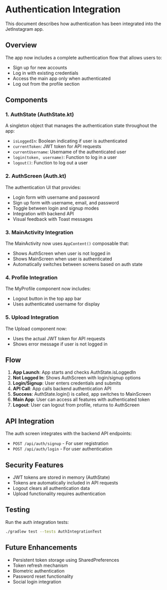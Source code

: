 # Authentication Integration

This document describes how authentication has been integrated into the JetInstagram app.

## Overview

The app now includes a complete authentication flow that allows users to:
- Sign up for new accounts
- Log in with existing credentials
- Access the main app only when authenticated
- Log out from the profile section

## Components

### 1. AuthState (AuthState.kt)
A singleton object that manages the authentication state throughout the app:
- `isLoggedIn`: Boolean indicating if user is authenticated
- `currentToken`: JWT token for API requests
- `currentUsername`: Username of the authenticated user
- `login(token, username)`: Function to log in a user
- `logout()`: Function to log out a user

### 2. AuthScreen (Auth.kt)
The authentication UI that provides:
- Login form with username and password
- Sign up form with username, email, and password
- Toggle between login and signup modes
- Integration with backend API
- Visual feedback with Toast messages

### 3. MainActivity Integration
The MainActivity now uses `AppContent()` composable that:
- Shows AuthScreen when user is not logged in
- Shows MainScreen when user is authenticated
- Automatically switches between screens based on auth state

### 4. Profile Integration
The MyProfile component now includes:
- Logout button in the top app bar
- Uses authenticated username for display

### 5. Upload Integration
The Upload component now:
- Uses the actual JWT token for API requests
- Shows error message if user is not logged in

## Flow

1. **App Launch**: App starts and checks AuthState.isLoggedIn
2. **Not Logged In**: Shows AuthScreen with login/signup options
3. **Login/Signup**: User enters credentials and submits
4. **API Call**: App calls backend authentication API
5. **Success**: AuthState.login() is called, app switches to MainScreen
6. **Main App**: User can access all features with authenticated token
7. **Logout**: User can logout from profile, returns to AuthScreen

## API Integration

The auth screen integrates with the backend API endpoints:
- `POST /api/auth/signup` - For user registration
- `POST /api/auth/login` - For user authentication

## Security Features

- JWT tokens are stored in memory (AuthState)
- Tokens are automatically included in API requests
- Logout clears all authentication data
- Upload functionality requires authentication

## Testing

Run the auth integration tests:
```bash
./gradlew test --tests AuthIntegrationTest
```

## Future Enhancements

- Persistent token storage using SharedPreferences
- Token refresh mechanism
- Biometric authentication
- Password reset functionality
- Social login integration 